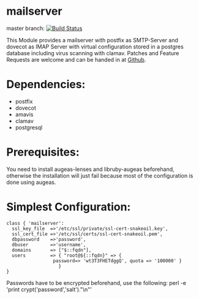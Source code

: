 # mailserver #

master branch: [![Build Status](https://secure.travis-ci.org/mjhas/mailserver.png?branch=master)](http://travis-ci.org/mjhas/mailserver)

This Module provides a mailserver with postfix as SMTP-Server and dovecot as IMAP Server with virtual configuration stored in a postgres database including virus scanning with clamav. Patches and Feature Requests are welcome and can be handed in at [Github](http://github.com/mjhas/). 

Dependencies:
============

- postfix
- dovecot
- amavis
- clamav
- postgresql


Prerequisites:
============
You need to install augeas-lenses and libruby-augeas beforehand, otherwise the installation will just fail because most of the configuration is done using augeas.


Simplest Configuration:
=============

    class { 'mailserver':
      ssl_key_file  =>'/etc/ssl/private/ssl-cert-snakeoil.key',
      ssl_cert_file =>'/etc/ssl/certs/ssl-cert-snakeoil.pem',
      dbpassword    =>'password',
      dbuser        =>'username',
      domains	    => ["$::fqdn"],
      users         => { "root@${::fqdn}" => { 
  	                 password=> 'wt3T3FHETdggQ', quota => '100000' }
                       }
    }

Passwords have to be encrypted beforehand, use the following: 
    perl -e 'print crypt('password','salt')."\n"'
